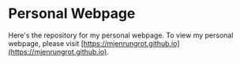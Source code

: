 # Personal Webpage

Here's the repository for my personal webpage. To view my personal webpage, please visit 
[https://mjenrungrot.github.io](https://mjenrungrot.github.io).
